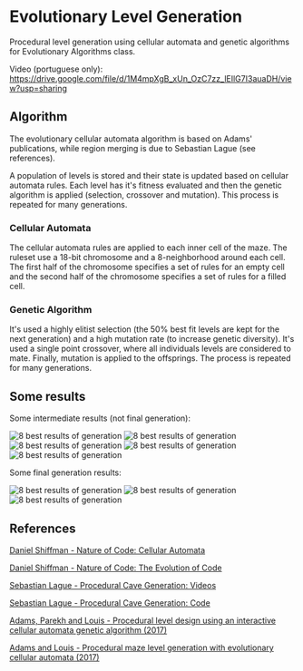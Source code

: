 # Evolutionary Level Generation

Procedural level generation using cellular automata and genetic algorithms for Evolutionary Algorithms class. 

Video (portuguese only): https://drive.google.com/file/d/1M4mpXgB_xUn_OzC7zz_lEIlG7I3auaDH/view?usp=sharing

## Algorithm

The evolutionary cellular automata algorithm is based on Adams' publications, while region merging is due to Sebastian Lague (see references). 

A population of levels is stored and their state is updated based on
cellular automata rules. Each level has it's fitness evaluated and then the genetic algorithm is applied (selection, crossover and mutation). This process is repeated for many generations.

### Cellular Automata
The cellular automata rules are applied to each inner cell of the maze.
The ruleset use a 18-bit chromosome and a 8-neighborhood around each cell.
The first half of the chromosome specifies a set of rules for an empty cell
and the second half of the chromosome specifies a set of rules for a filled cell.

### Genetic Algorithm
It's used a highly elitist selection (the 50% best fit levels are kept for the next generation) and a high mutation rate (to increase genetic diversity).
It's used a single point crossover, where all individuals levels are considered to mate.
Finally, mutation is applied to the offsprings.
The process is repeated for many generations.

## Some results
Some intermediate results (not final generation):

![8 best results of generation](results/gen_vii.png?raw=true "8 best results of generation")
![8 best results of generation](results/gen_xi.png?raw=true "8 best results of generation")
![8 best results of generation](results/gen_xix.png?raw=true "8 best results of generation")
![8 best results of generation](results/gen_xx.png?raw=true "8 best results of generation")
![8 best results of generation](results/gen_xxvi.png?raw=true "8 best results of generation")


Some final generation results:

![8 best results of generation](results/finalgen_xl.png?raw=true "8 best results of generation")
![8 best results of generation](results/finalgen_xli.png?raw=true "8 best results of generation")
![8 best results of generation](results/finalgen_10k.png?raw=true "8 best results of generation")

## References
[Daniel Shiffman - Nature of Code: Cellular Automata](https://natureofcode.com/book/chapter-7-cellular-automata/)

[Daniel Shiffman - Nature of Code: The Evolution of Code](https://natureofcode.com/book/chapter-9-the-evolution-of-code/)

[Sebastian Lague - Procedural Cave Generation: Videos](https://www.youtube.com/playlist?list=PLFt_AvWsXl0eZgMK_DT5_biRkWXftAOf9)

[Sebastian Lague - Procedural Cave Generation: Code](https://github.com/SebLague/Procedural-Cave-Generation)

[Adams, Parekh and Louis - Procedural level design using an interactive cellular automata genetic algorithm (2017)](https://dl.acm.org/doi/abs/10.1145/3067695.3075614?download=true)

[Adams and Louis - Procedural maze level generation with evolutionary cellular automata (2017)](https://ieeexplore.ieee.org/abstract/document/8285213)